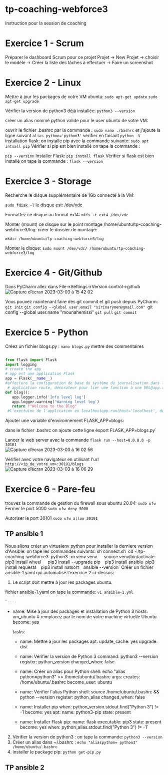 # tp-coaching-webforce3
Instruction pour la session de coaching
# Exercice 1  - Scrum 
Préparer le dashboard Scrum pour ce projet
Projet -> New Projet -> choisir le modéle
-> Créer la liste des tâches à effectuer
 -> Faire un screenshot
# Exercice 2  - Linux 
Mettre à jour les packages de votre VM ubuntu:
`sudo apt-get update`
`sudo apt-get upgrade`

Vérifier la version de python3 déjà installée:
`python3 --version`

créer un alias nommé python valide pour le user ubuntu de votre VM:

ouvrir le fichier .bashrc par la commande : `sudo nano ./bashrc` et j'ajoute la ligne suivant `alias python='python3'`
vérifier en faisant  `python -V`
 installation flask:
 on installe pip avec la commande suivante: 
 `sudo apt intsall pip`
 Vérifier si pip est bien installé on tape la commande :

`pip --version` 
Installer Flask:
 `pip install flask`
 Vérifier si flask est bien installé on tape la commande :
 `flask --version`
 # Exercice 3  - Storage 
 
 Recherche le disque supplémentaire de 1Gb connecté à la VM:
 
 `sudo fdisk -l` le disque est: /dev/vdc
 
 
 
 Formattez ce disque au format ext4:
 `mkfs -t ext4 /dev/vdc`
 
 Monter (mount) ce disque sur le point montage /home/ubuntu/tp-coaching-webforce3/log:
 créer le dossier de montage:
 
 `mkdir /home/ubuntu/tp-coaching-webforce3/log`
 
 Monter le disque:
 `sudo mount /dev/vdc/ /home/ubuntu/tp-coaching-webforce3/log`
 
# Exercice 4  - Git/Github 
Dans PyCharm allez dans File->Settings->Version control->github 
![Capture d’écran 2023-03-03 à 15 42 02](https://user-images.githubusercontent.com/122799093/222749650-389d2277-8afd-497c-ad03-3ae05092541a.png)
 
 Vous pouvez maintenant faire des git commit et git push depuis PyCharm:
 `git init`
 `git config --global user.email "sirinarymen@gmail.com"
 `git config --global user.name "mounahemissi"
 `git pull`
 `git commit`
 
 # Exercice 5  - Python
 Créez un fichier blogs.py :
 `nano blogs.py`
 mettre des commentaires 
 
 ```python
 
from flask import Flask
import logging
 # create the app
 # app est une application Flask 
 app = Flask(__name__)
 #effecture la configuration de base du système du journalisation dans la fiche "log/record.log" logging.basicConfig(filename='log/record.log', level=logging.DEBUG, format=f'%(asctime)s %(levelname)s %(name)s %(threadName)s : %(message)s')
  # application route, décorateur pour lier une fonction à une URL@app.route('/blogs')
def blog():
    app.logger.info('Info level log')
    app.logger.warning('Warning level log')
    return f"Welcome to the Blog"
  #l'exectuion de l'application en localhostapp.run(host='localhost', debug=True)
``` 
 Ajouter une variable d'environnement FLASK_APP=blogs:
 
 dans le fichier .bashrc on ajoute cette ligne èxport FLASK_APP=blogs.py`
 
 Lancer le web server avec la commande ```flask run --host=0.0.0.0 -p 30101```  
 ![Capture d’écran 2023-03-03 à 16 02 56](https://user-images.githubusercontent.com/122799093/222754171-d833b897-cc6b-4d4f-adaf-3908fd8df974.png)

Vérifier avec votre navigateur en utilisant l'url `http://<ip_de_votre_vm>:30101/blogs`
![Capture d’écran 2023-03-03 à 16 06 29](https://user-images.githubusercontent.com/122799093/222755022-1b190b87-cebd-40b6-9a8b-feb6745239c9.png)
# Exercice 6  - Pare-feu
trouvez la commande de gestion du firewall sous ubuntu 20.04:
`sudo ufw`
Fermer le port 5000
  `sudo ufw deny 5000`
  
Autoriser le port 30101
  `sudo ufw allow 30101`
  
  
 ## TP ansible 1 
 Nous allons créer un virtualenv python pour installer la derniere version 
d'Ansible: on tape les commandes suivants:
sh connect.sh`
`cd ~/tp-coaching-webforce3`
`python3 -m venv venv`  
`source venv/bin/activate`  
`pip3 install wheel`  
`pip3 install --upgrade pip` 
`pip3 install ansible`
`pip3 install requests` 
`pip3 install natsort` 
`ansible --version` 
Créer un fichier ansible-1.yaml qui automatise l'exercice 2 ci-dessus:
1. Le script doit mettre à jour les packages ubuntu. 

fichier ansible-1.yaml
on tape la commande:
`vi ansible-1.yml` 

` ---
- name: Mise à jour des packages et installation de Python 3
  hosts: vm_ubuntu # remplacez par le nom de votre machine virtuelle Ubuntu
  become: yes

  tasks:
  - name: Mettre à jour les packages
    apt:
      update_cache: yes
      upgrade: dist

  - name: Vérifier la version de Python 3
    command: python3 --version
    register: python_version
    changed_when: false

  - name: Créer un alias pour Python
    shell: echo "alias python=python3" >> /home/ubuntu/.bashrc
    args:
      creates: /home/ubuntu/.bashrc
    become_user: ubuntu

  - name: Vérifier l'alias Python
    shell: source /home/ubuntu/.bashrc && python --version
    register: python_alias
    changed_when: false

  - name: Installer pip
    when: python_version.stdout.find("Python 3") != -1
    become: yes
    apt:
      name: python3-pip
      state: present

  - name: Installer Flask
    pip:
      name: flask
      executable: pip3
      state: present
    become: yes
    when: python_alias.stdout.find("Python 3") != -1`
    
    
2. Vérifier la version de python3 :
on tape la commande:
  `python3 --version` 
 3. Créer un alias dans ~/.bashrc :
  `echo "aliaspython= python3" /home/ubuntu/.bashrc`
4. installer le package pip:
`python get-pip.py`
## TP ansible 2 
